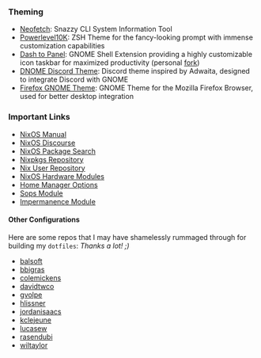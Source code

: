 ### Theming
+ [Neofetch](https://github.com/dylanaraps/neofetch): Snazzy CLI System Information Tool
+ [Powerlevel10K](https://github.com/romkatv/powerlevel10k): ZSH Theme for the fancy-looking prompt with immense customization capabilities
+ [Dash to Panel](https://github.com/home-sweet-gnome/dash-to-panel): GNOME Shell Extension providing a highly customizable icon taskbar for maximized productivity (personal [fork](https://github.com/maydayv7/dash-to-panel))
+ [DNOME Discord Theme](https://github.com/GeopJr/DNOME): Discord theme inspired by Adwaita, designed to integrate Discord with GNOME
+ [Firefox GNOME Theme](https://github.com/rafaelmardojai/firefox-gnome-theme): GNOME Theme for the Mozilla Firefox Browser, used for better desktop integration

### Important Links
+ [NixOS Manual](https://nixos.org/manual/nixpkgs/stable)
+ [NixOS Discourse](https://discourse.nixos.org/)
+ [NixOS Package Search](https://search.nixos.org/)
+ [Nixpkgs Repository](https://github.com/NixOS/nixpkgs)
+ [Nix User Repository](https://github.com/nix-community/NUR)
+ [NixOS Hardware Modules](https://github.com/nixos/hardware)
+ [Home Manager Options](https://nix-community.github.io/home-manager/options.html)
+ [Sops Module](https://github.com/Mic92/sops-nix)
+ [Impermanence Module](https://github.com/nix-community/impermanence)

#### Other Configurations
Here are some repos that I may have shamelessly rummaged through for building my `dotfiles`:
*Thanks a lot! ;)*
+ [balsoft](https://code.balsoft.ru/balsoft/nixos-config)
+ [bbigras](https://github.com/bbigras/nix-config)
+ [colemickens](https://github.com/cole-mickens/nixcfg)
+ [davidtwco](https://github.com/davidtwco/veritas)
+ [gvolpe](https://github.com/gvolpe/nix-config)
+ [hlissner](https://github.com/hlissner/dotfiles)
+ [jordanisaacs](https://github.com/jordanisaacs/dotfiles)
+ [kclejeune](https://github.com/kclejeune/system)
+ [lucasew](https://github.com/lucasew/nixcfg)
+ [rasendubi](https://github.com/rasendubi/dotfiles)
+ [wiltaylor](https://github.com/wiltaylor/dotfiles)